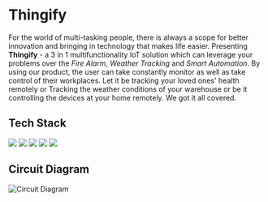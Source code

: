   # Thingify

For the world of multi-tasking people,  there is always a scope for better  innovation and bringing in technology  that makes life easier.
Presenting **Thingify** - a 3 in 1  multifunctionality IoT solution which can  leverage your problems over the *Fire Alarm*, *Weather Tracking* and *Smart Automation*. By using our product, the user can take  constantly monitor as well as take  control of their workplaces. Let it be  tracking your loved ones' health  remotely or Tracking the weather  conditions of your warehouse or be it  controlling the devices at your home  remotely. We got it all covered.


## Tech Stack

<img src="https://img.shields.io/badge/Flutter-02569B?style=for-the-badge&logo=flutter&logoColor=white">
<img src="https://img.shields.io/badge/firebase-ffca28?style=for-the-badge&logo=firebase&logoColor=black">
<img src="https://img.shields.io/badge/Arduino-00979D?style=for-the-badge&logo=Arduino&logoColor=white">
<img src="https://img.shields.io/badge/adafruit-000000?style=for-the-badge&logo=adafruit&logoColor=white">
<img src="https://img.shields.io/badge/Arduino_IDE-00979D?style=for-the-badge&logo=arduino&logoColor=white">

## Circuit Diagram

![Circuit Diagram](https://user-images.githubusercontent.com/72657275/202454233-7fc43172-d797-4a59-96df-557e3b9bc852.png)

